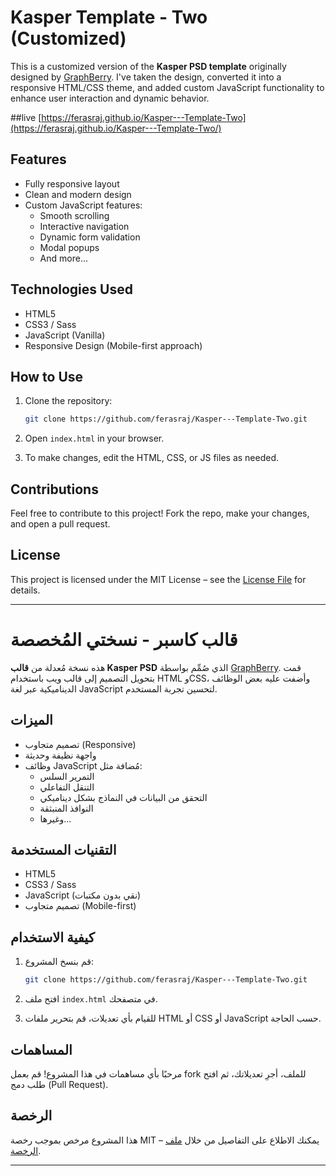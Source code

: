 # Kasper Template - Two (Customized)

This is a customized version of the **Kasper PSD template** originally designed by [GraphBerry](https://www.graphberry.com). I've taken the design, converted it into a responsive HTML/CSS theme, and added custom JavaScript functionality to enhance user interaction and dynamic behavior.

##live
[https://ferasraj.github.io/Kasper---Template-Two](https://ferasraj.github.io/Kasper---Template-Two/)
## Features

- Fully responsive layout
- Clean and modern design
- Custom JavaScript features:
  - Smooth scrolling
  - Interactive navigation
  - Dynamic form validation
  - Modal popups
  - And more...

## Technologies Used

- HTML5
- CSS3 / Sass
- JavaScript (Vanilla)
- Responsive Design (Mobile-first approach)

## How to Use

1. Clone the repository:

   ```bash
   git clone https://github.com/ferasraj/Kasper---Template-Two.git
   ```

2. Open `index.html` in your browser.
3. To make changes, edit the HTML, CSS, or JS files as needed.

## Contributions

Feel free to contribute to this project! Fork the repo, make your changes, and open a pull request.

## License

This project is licensed under the MIT License – see the [License File](LICENSE) for details.

---

# قالب كاسبر - نسختي المُخصصة

هذه نسخة مُعدلة من **قالب Kasper PSD** الذي صُمِّم بواسطة [GraphBerry](https://www.graphberry.com). قمت بتحويل التصميم إلى قالب ويب باستخدام HTML وCSS، وأضفت عليه بعض الوظائف الديناميكية عبر لغة JavaScript لتحسين تجربة المستخدم.

## الميزات

- تصميم متجاوب (Responsive)
- واجهة نظيفة وحديثة
- وظائف JavaScript مُضافة مثل:
  - التمرير السلس
  - التنقل التفاعلي
  - التحقق من البيانات في النماذج بشكل ديناميكي
  - النوافذ المنبثقة
  - وغيرها...

## التقنيات المستخدمة

- HTML5
- CSS3 / Sass
- JavaScript (نقي بدون مكتبات)
- تصميم متجاوب (Mobile-first)

## كيفية الاستخدام

1. قم بنسخ المشروع:

   ```bash
   git clone https://github.com/ferasraj/Kasper---Template-Two.git
   ```

2. افتح ملف `index.html` في متصفحك.
3. للقيام بأي تعديلات، قم بتحرير ملفات HTML أو CSS أو JavaScript حسب الحاجة.

## المساهمات

مرحبًا بأي مساهمات في هذا المشروع! قم بعمل fork للملف، أجرِ تعديلاتك، ثم افتح طلب دمج (Pull Request).

## الرخصة

هذا المشروع مرخص بموجب رخصة MIT – يمكنك الاطلاع على التفاصيل من خلال [ملف الرخصة](LICENSE).

---
